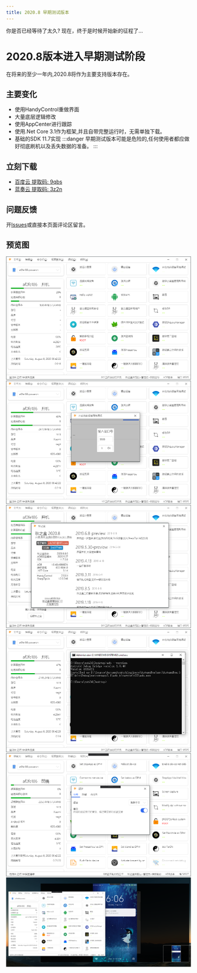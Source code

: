 ```yaml
---
title: 2020.8 早期测试版本
---
```

你是否已经等待了太久?
现在，终于是时候开始新的征程了...

# 2020.8版本进入早期测试阶段
在将来的至少一年内,2020.8将作为主要支持版本存在。

## 主要变化
* 使用HandyControl重做界面
* 大量底层逻辑修改
* 使用AppCenter进行跟踪
* 使用.Net Core 3.1作为框架,并且自带完整运行时，无需单独下载。
* 基础的SDK 11.7实现
:::danger
早期测试版本可能是危险的,任何使用者都应做好彻底刷机以及丢失数据的准备。
:::
## 立刻下载
* [百度云 提取码: 9qbs](https://pan.baidu.com/s/17TtF4I43mYL09LPsvHIruw)
* [蓝奏云 提取码: 3z2n](https://wwa.lanzous.com/b08xidfzi)
## 问题反馈
开[Issues](https://github.com/zsh2401/AutumnBox/issues)或直接本页面评论区留言。



## 预览图
![](./1.png)
![](./2.png)
![](./3.png)
![](./4.png)
![](./5.png)
![](./6.png)

